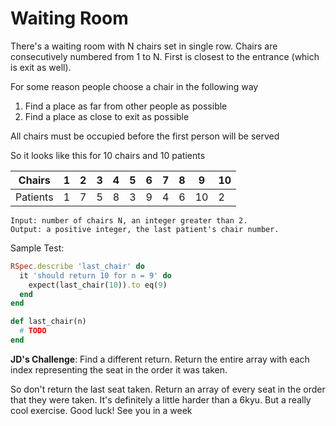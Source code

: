 # Waiting Room 

There's a waiting room with N chairs set in single row. Chairs are consecutively numbered from 1 to N. First is closest to the entrance (which is exit as well).

For some reason people choose a chair in the following way

1. Find a place as far from other people as possible
2. Find a place as close to exit as possible

All chairs must be occupied before the first person will be served

So it looks like this for 10 chairs and 10 patients


| Chairs   | 1   | 2   | 3   | 4   | 5   | 6   | 7   | 8   | 9   | 10  |
| -------- | --- | --- | --- | --- | --- | --- | --- | --- | --- | --- |
| Patients | 1   | 7   | 5   | 8   | 3   | 9   | 4   | 6   | 10  | 2   |

```
Input: number of chairs N, an integer greater than 2.
Output: a positive integer, the last patient's chair number.
```

Sample Test: 
```rb
RSpec.describe 'last_chair' do
  it 'should return 10 for n = 9' do
    expect(last_chair(10)).to eq(9)
  end
end
```

```rb
def last_chair(n)
  # TODO
end
```

**JD's Challenge**: 
Find a different return. Return the entire array with each index representing the seat in the order it was taken.

So don't return the last seat taken. Return an array of every seat in the order that they were taken. It's definitely a little harder than a 6kyu. But a really cool exercise. Good luck! See you in a week